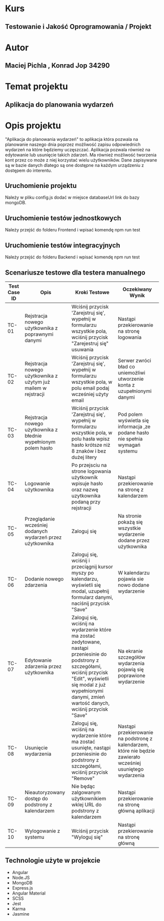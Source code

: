 # Kurs

## Testowanie i Jakość Oprogramowania / Projekt

# Autor

## Maciej Pichla , Konrad Jop 34290

# Temat projektu

## Aplikacja do planowania wydarzeń

# Opis projektu

"Aplikacja do planowania wydarzeń" to aplikacja która pozwala na
planowanie naszego dnia poprzez możliwość zapisu odpowiednich wydarzeń
na które będziemy uczęszczać. Aplikacja pozwala również na edytowanie
lub usunięcie takich zdarzeń. Ma również możliwość tworzenia kont przez co
może z niej korzystać wielu użytkowników. Dane zapisywane są w bazie danych
dlatego są one dostępne na każdym urządzeniu z dostępem do interentu.

## Uruchomienie projektu

Należy w pliku config.js dodać w miejsce databaseUrl link do bazy mongoDB.

## Uruchomienie testów jednostkowych

Należy przejść do folderu Frontend i wpisać komendę npm run test

## Uruchomienie testów integracyjnych

Należy przejść do folderu Backend i wpisać komendę npm run test

## Scenariusze testowe dla testera manualnego

| Test Case ID | Opis                                                            | Kroki Testowe                                                                                                                                                                                                                         | Oczekiwany Wynik                                                                                              |
| ------------ | --------------------------------------------------------------- | ------------------------------------------------------------------------------------------------------------------------------------------------------------------------------------------------------------------------------------- | ------------------------------------------------------------------------------------------------------------- |
| TC-01        | Rejstracja nowego użytkownika z poprawnymi danymi               | Wciśnij przycisk 'Zarejstruj się', wypełnij w formularzu wszystkie pola, wciśnij przycisk "Zarejestruj się" usuwania                                                                                                                  | Nastąpi przekierowanie na stronę logowania                                                                    |
| TC-02        | Rejstracja nowego użytkownika z użytym już mailem w rejstracji  | Wciśnij przycisk 'Zarejstruj się', wypełnij w formularzu wszystkie pola, w polu email podaj wcześniej użyty email                                                                                                                     | Serwer zwróci bład co uniemożliwi utworzenie konta z uzupełnionymi danymi                                     |
| TC-03        | Rejstracja nowego użytkownika z błednie wypełnionym polem hasło | Wciśnij przycisk 'Zarejstruj się', wypełnij w formularzu wszystkie pola, w polu hasła wpisz hasło krótsze niż 8 znaków i bez dużej litery                                                                                             | Pod polem wyświetla się informacja ,ze podane hasło nie spełnia wymagań systemu                               |
| TC-04        | Logowanie użytkownika                                           | Po przejsciu na strone logowania użytkownik wpisuje hasło oraz nazwę uzytkownika podaną przy rejstracji                                                                                                                               | Nastąpi przekierowanie na stronę z kalendarzem                                                                |
| TC-05        | Przeglądanie wcześniej dodanych wydarzeń przez użytkownika      | Zaloguj się                                                                                                                                                                                                                           | Na stronie pokażą się wszystkie wydarzenie dodane przez użytkownika                                           |
| TC-06        | Dodanie nowego zdarzenia                                        | Zaloguj się, wciśnij i przeciągnij kursor myszy po kalendarzu, wyświetli się modal, uzupełnij formularz danymi, naciśnij przycisk "Save"                                                                                              | W kalendarzu pojawia sie nowo dodane wydarzenie                                                               |
| TC-07        | Edytowanie zdarzenia przez użytkownika                          | Zaloguj się, wciśnij na wydarzenie które ma zostać zedytowane, nastąpi przeniesinie do podstrony z szczegółami, wciśnij przycisk "Edit", wyświetli się modal z już wypełnionymi danymi, zmień wartość danych, wciśnij przycisk "Save" | Na ekranie szczegółów wydarzenia pojawią się poprawione wydarzenie                                            |
| TC-08        | Usunięcie wydarzenia                                            | Zaloguj się, wciśnij na wydarzenie które ma zostać usunięte, nastąpi przeniesinie do podstrony z szczegółami, wciśnij przycisk "Remove"                                                                                               | Nastąpi przekierowanie na podstronę z kalendarzem, które nie będzie zawierało wcześniej usuniętego wydarzenia |
| TC-09        | Nieautoryzowany dostęp do podstrony z kalendarzem               | Nie będąc zalgowanym użytkownikiem wklej URL do podstrony z kalendarzem                                                                                                                                                               | Nastąpi przekierowanie na stronę główną aplikacji                                                             |
| TC-10        | Wylogowanie z systemu                                           | Wciśnij przycisk "Wyloguj się"                                                                                                                                                                                                        | Nastąpi przekierowanie na stronę główną                                                                       |

## Technologie użyte w projekcie

- Angular
- Node.JS
- MongoDB
- Express.js
- Angular Material
- SCSS
- Jest
- Karma
- Jasmine
